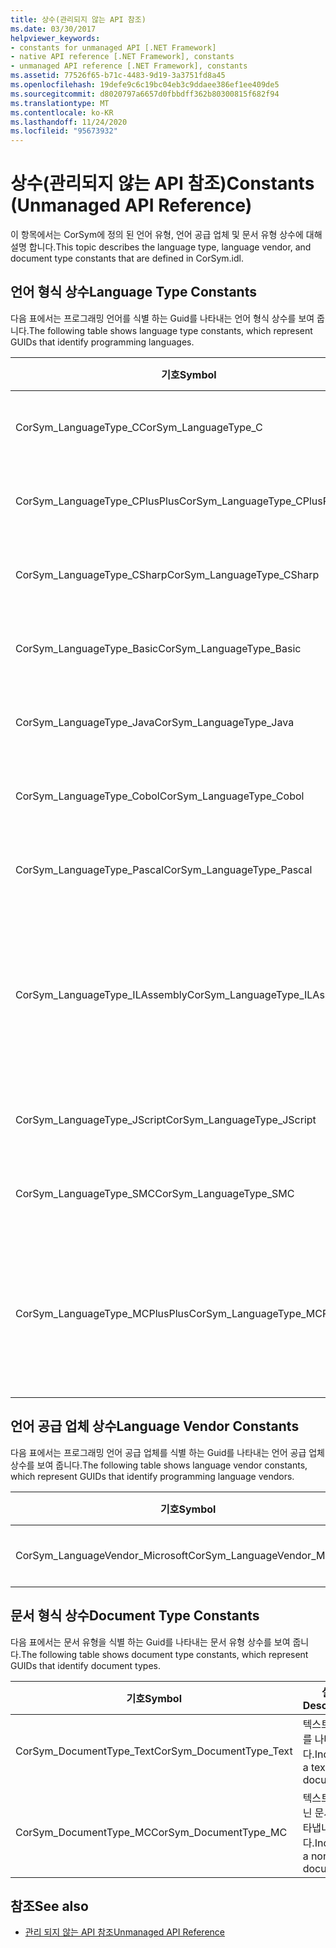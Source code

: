 ```yaml
---
title: 상수(관리되지 않는 API 참조)
ms.date: 03/30/2017
helpviewer_keywords:
- constants for unmanaged API [.NET Framework]
- native API reference [.NET Framework], constants
- unmanaged API reference [.NET Framework], constants
ms.assetid: 77526f65-b71c-4483-9d19-3a3751fd8a45
ms.openlocfilehash: 19defe9c6c19bc04eb3c9ddaee386ef1ee409de5
ms.sourcegitcommit: d8020797a6657d0fbbdff362b80300815f682f94
ms.translationtype: MT
ms.contentlocale: ko-KR
ms.lasthandoff: 11/24/2020
ms.locfileid: "95673932"
---
```

# <a name="constants-unmanaged-api-reference"></a><span data-ttu-id="536e3-102">상수(관리되지 않는 API 참조)</span><span class="sxs-lookup"><span data-stu-id="536e3-102">Constants (Unmanaged API Reference)</span></span>

<span data-ttu-id="536e3-103">이 항목에서는 CorSym에 정의 된 언어 유형, 언어 공급 업체 및 문서 유형 상수에 대해 설명 합니다.</span><span class="sxs-lookup"><span data-stu-id="536e3-103">This topic describes the language type, language vendor, and document type constants that are defined in CorSym.idl.</span></span>  
  
## <a name="language-type-constants"></a><span data-ttu-id="536e3-104">언어 형식 상수</span><span class="sxs-lookup"><span data-stu-id="536e3-104">Language Type Constants</span></span>  

 <span data-ttu-id="536e3-105">다음 표에서는 프로그래밍 언어를 식별 하는 Guid를 나타내는 언어 형식 상수를 보여 줍니다.</span><span class="sxs-lookup"><span data-stu-id="536e3-105">The following table shows language type constants, which represent GUIDs that identify programming languages.</span></span>  
  
|<span data-ttu-id="536e3-106">기호</span><span class="sxs-lookup"><span data-stu-id="536e3-106">Symbol</span></span>|<span data-ttu-id="536e3-107">설명</span><span class="sxs-lookup"><span data-stu-id="536e3-107">Description</span></span>|  
|------------|-----------------|  
|<span data-ttu-id="536e3-108">CorSym_LanguageType_C</span><span class="sxs-lookup"><span data-stu-id="536e3-108">CorSym_LanguageType_C</span></span>|<span data-ttu-id="536e3-109">C 언어를 나타냅니다.</span><span class="sxs-lookup"><span data-stu-id="536e3-109">Indicates the C language.</span></span>|  
|<span data-ttu-id="536e3-110">CorSym_LanguageType_CPlusPlus</span><span class="sxs-lookup"><span data-stu-id="536e3-110">CorSym_LanguageType_CPlusPlus</span></span>|<span data-ttu-id="536e3-111">C + + 언어를 나타냅니다.</span><span class="sxs-lookup"><span data-stu-id="536e3-111">Indicates the C++ language.</span></span>|  
|<span data-ttu-id="536e3-112">CorSym_LanguageType_CSharp</span><span class="sxs-lookup"><span data-stu-id="536e3-112">CorSym_LanguageType_CSharp</span></span>|<span data-ttu-id="536e3-113">C # 언어를 나타냅니다.</span><span class="sxs-lookup"><span data-stu-id="536e3-113">Indicates the C# language.</span></span>|  
|<span data-ttu-id="536e3-114">CorSym_LanguageType_Basic</span><span class="sxs-lookup"><span data-stu-id="536e3-114">CorSym_LanguageType_Basic</span></span>|<span data-ttu-id="536e3-115">기본 언어를 나타냅니다.</span><span class="sxs-lookup"><span data-stu-id="536e3-115">Indicates the Basic language.</span></span>|  
|<span data-ttu-id="536e3-116">CorSym_LanguageType_Java</span><span class="sxs-lookup"><span data-stu-id="536e3-116">CorSym_LanguageType_Java</span></span>|<span data-ttu-id="536e3-117">Java 언어를 나타냅니다.</span><span class="sxs-lookup"><span data-stu-id="536e3-117">Indicates the Java language.</span></span>|  
|<span data-ttu-id="536e3-118">CorSym_LanguageType_Cobol</span><span class="sxs-lookup"><span data-stu-id="536e3-118">CorSym_LanguageType_Cobol</span></span>|<span data-ttu-id="536e3-119">COBOL 언어를 나타냅니다.</span><span class="sxs-lookup"><span data-stu-id="536e3-119">Indicates the COBOL language.</span></span>|  
|<span data-ttu-id="536e3-120">CorSym_LanguageType_Pascal</span><span class="sxs-lookup"><span data-stu-id="536e3-120">CorSym_LanguageType_Pascal</span></span>|<span data-ttu-id="536e3-121">파스칼 언어를 나타냅니다.</span><span class="sxs-lookup"><span data-stu-id="536e3-121">Indicates the Pascal language.</span></span>|  
|<span data-ttu-id="536e3-122">CorSym_LanguageType_ILAssembly</span><span class="sxs-lookup"><span data-stu-id="536e3-122">CorSym_LanguageType_ILAssembly</span></span>|<span data-ttu-id="536e3-123">MSIL (Microsoft 중간 언어) 어셈블리 코드를 나타냅니다.</span><span class="sxs-lookup"><span data-stu-id="536e3-123">Indicates the Microsoft intermediate language (MSIL) assembly code.</span></span>|  
|<span data-ttu-id="536e3-124">CorSym_LanguageType_JScript</span><span class="sxs-lookup"><span data-stu-id="536e3-124">CorSym_LanguageType_JScript</span></span>|<span data-ttu-id="536e3-125">JScript 언어를 나타냅니다.</span><span class="sxs-lookup"><span data-stu-id="536e3-125">Indicates the JScript language.</span></span>|  
|<span data-ttu-id="536e3-126">CorSym_LanguageType_SMC</span><span class="sxs-lookup"><span data-stu-id="536e3-126">CorSym_LanguageType_SMC</span></span>|<span data-ttu-id="536e3-127">SMC 언어를 나타냅니다.</span><span class="sxs-lookup"><span data-stu-id="536e3-127">Indicates the SMC language.</span></span>|  
|<span data-ttu-id="536e3-128">CorSym_LanguageType_MCPlusPlus</span><span class="sxs-lookup"><span data-stu-id="536e3-128">CorSym_LanguageType_MCPlusPlus</span></span>|<span data-ttu-id="536e3-129">.NET Framework에 대해 사용 하도록 설정 된 c + + 언어를 나타냅니다.</span><span class="sxs-lookup"><span data-stu-id="536e3-129">Indicates the C++ language enabled for the .NET Framework.</span></span>|  
  
## <a name="language-vendor-constants"></a><span data-ttu-id="536e3-130">언어 공급 업체 상수</span><span class="sxs-lookup"><span data-stu-id="536e3-130">Language Vendor Constants</span></span>  

 <span data-ttu-id="536e3-131">다음 표에서는 프로그래밍 언어 공급 업체를 식별 하는 Guid를 나타내는 언어 공급 업체 상수를 보여 줍니다.</span><span class="sxs-lookup"><span data-stu-id="536e3-131">The following table shows language vendor constants, which represent GUIDs that identify programming language vendors.</span></span>  
  
|<span data-ttu-id="536e3-132">기호</span><span class="sxs-lookup"><span data-stu-id="536e3-132">Symbol</span></span>|<span data-ttu-id="536e3-133">설명</span><span class="sxs-lookup"><span data-stu-id="536e3-133">Description</span></span>|  
|------------|-----------------|  
|<span data-ttu-id="536e3-134">CorSym_LanguageVendor_Microsoft</span><span class="sxs-lookup"><span data-stu-id="536e3-134">CorSym_LanguageVendor_Microsoft</span></span>|<span data-ttu-id="536e3-135">Microsoft를 나타냅니다.</span><span class="sxs-lookup"><span data-stu-id="536e3-135">Indicates Microsoft.</span></span>|  
  
## <a name="document-type-constants"></a><span data-ttu-id="536e3-136">문서 형식 상수</span><span class="sxs-lookup"><span data-stu-id="536e3-136">Document Type Constants</span></span>  

 <span data-ttu-id="536e3-137">다음 표에서는 문서 유형을 식별 하는 Guid를 나타내는 문서 유형 상수를 보여 줍니다.</span><span class="sxs-lookup"><span data-stu-id="536e3-137">The following table shows document type constants, which represent GUIDs that identify document types.</span></span>  
  
|<span data-ttu-id="536e3-138">기호</span><span class="sxs-lookup"><span data-stu-id="536e3-138">Symbol</span></span>|<span data-ttu-id="536e3-139">설명</span><span class="sxs-lookup"><span data-stu-id="536e3-139">Description</span></span>|  
|------------|-----------------|  
|<span data-ttu-id="536e3-140">CorSym_DocumentType_Text</span><span class="sxs-lookup"><span data-stu-id="536e3-140">CorSym_DocumentType_Text</span></span>|<span data-ttu-id="536e3-141">텍스트 문서를 나타냅니다.</span><span class="sxs-lookup"><span data-stu-id="536e3-141">Indicates a text document.</span></span>|  
|<span data-ttu-id="536e3-142">CorSym_DocumentType_MC</span><span class="sxs-lookup"><span data-stu-id="536e3-142">CorSym_DocumentType_MC</span></span>|<span data-ttu-id="536e3-143">텍스트가 아닌 문서를 나타냅니다.</span><span class="sxs-lookup"><span data-stu-id="536e3-143">Indicates a non-text document.</span></span>|  
  
## <a name="see-also"></a><span data-ttu-id="536e3-144">참조</span><span class="sxs-lookup"><span data-stu-id="536e3-144">See also</span></span>

- [<span data-ttu-id="536e3-145">관리 되지 않는 API 참조</span><span class="sxs-lookup"><span data-stu-id="536e3-145">Unmanaged API Reference</span></span>](index.md)
